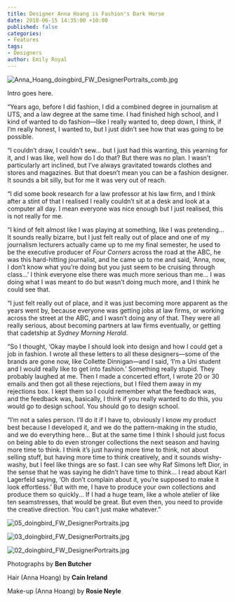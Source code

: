 ```yaml
---
title: Designer Anna Hoang is Fashion's Dark Horse
date: 2018-06-15 14:35:00 +10:00
published: false
categories:
- Features
tags:
- Designers
author: Emily Royal
---
```


![Anna_Hoang_doingbird_FW_DesignerPortraits_comb.jpg](/uploads/Anna_Hoang_doingbird_FW_DesignerPortraits_comb.jpg)

Intro goes here. 

“Years ago, before I did fashion, I did a combined degree in journalism at UTS, and a law degree at the same time. I had finished high school, and I kind of wanted to do fashion—like I really wanted to, deep down, I think, if I’m really honest, I wanted to, but I just didn’t see how that was going to be possible.

“I couldn’t draw, I couldn’t sew… but I just had this wanting, this yearning for it, and I was like, well how do I do that? But there was no plan. I wasn’t particularly art inclined, but I’ve always gravitated towards clothes and stores and magazines. But that doesn’t mean you can be a fashion designer. It sounds a bit silly, but for me it was very out of reach.

“I did some book research for a law professor at his law firm, and I think after a stint of that I realised I really couldn’t sit at a desk and look at a computer all day. I mean everyone was nice enough but I just realised, this is not really for me.

“I kind of felt almost like I was playing at something, like I was pretending... It sounds really bizarre, but I just felt really out of place and one of my journalism lecturers actually came up to me my final semester, he used to be the executive producer of *Four Corners* across the road at the ABC, he was this hard-hitting journalist, and he came up to me and said, ‘Anna, now, I don’t know what you’re doing but you just seem to be cruising through class...’ I think everyone else there was much more serious than me... I was doing what I was meant to do but wasn’t doing much more, and I think he could see that.

“I just felt really out of place, and it was just becoming more apparent as the years went by, because everyone was getting jobs at law firms, or working across the street at the ABC, and I wasn’t doing any of that. They were all really serious, about becoming partners at law firms eventually, or getting that cadetship at *Sydney Morning Herald*.

“So I thought, ‘Okay maybe I should look into design and how I could get a job in fashion. I wrote all these letters to all these designers—some of the brands are gone now, like Collette Dinnigan—and I said, ‘I’m a Uni student and I would really like to get into fashion.’ Something really stupid. They probably laughed at me. Then I made a concerted effort, I wrote 20 or 30 emails and then got all these rejections, but I filed them away in my rejections box. I kept them so I could remember what the feedback was, and the feedback was, basically, I think if you really wanted to do this, you would go to design school. You should go to design school.

“I’m not a sales person. I’ll do it if I have to, obviously I know my product best because I developed it, and we do the pattern-making in the studio, and we do everything here... But at the same time I think I should just focus on being able to do even stronger collections the next season and having more time to think. I think it’s just having more time to think, not about selling stuff, but having more time to think creatively, and it sounds wishy-washy, but I feel like things are so fast. I can see why Raf Simons left Dior, in the sense that he was saying he didn’t have time to think... I read about Karl Lagerfeld saying, ‘Oh don’t complain about it, you’re supposed to make it look effortless.’ But with me, I have to produce your own collections and produce them so quickly... If I had a huge team, like a whole atelier of like ten seamstresses, that would be great. But even then, you need to provide the creative direction. You can’t just make whatever.”

![05_doingbird_FW_DesignerPortraits.jpg](/uploads/05_doingbird_FW_DesignerPortraits.jpg)

![03_doingbird_FW_DesignerPortraits.jpg](/uploads/03_doingbird_FW_DesignerPortraits.jpg)

![02_doingbird_FW_DesignerPortraits.jpg](/uploads/02_doingbird_FW_DesignerPortraits.jpg)

Photographs by **Ben Butcher**

Hair (Anna Hoang) by **Cain Ireland**

Make-up (Anna Hoang) by **Rosie Neyle**
